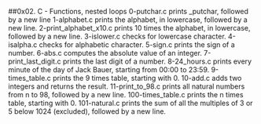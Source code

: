 ##0x02. C - Functions, nested loops
0-putchar.c prints _putchar, followed by a new line
1-alphabet.c prints the alphabet, in lowercase, followed by a new line.
2-print_alphabet_x10.c prints 10 times the alphabet, in lowercase, followed by a new line.
3-islower.c checks for lowercase character.
4-isalpha.c checks for alphabetic character.
5-sign.c prints the sign of a number.
6-abs.c computes the absolute value of an integer.
7-print_last_digit.c prints the last digit of a number.
8-24_hours.c prints every minute of the day of Jack Bauer, starting from 00:00 to 23:59.
9-times_table.c prints the 9 times table, starting with 0.
10-add.c adds two integers and returns the result.
11-print_to_98.c prints all natural numbers from n to 98, followed by a new line.
100-times_table.c prints the n times table, starting with 0.
101-natural.c prints the sum of all the multiples of 3 or 5 below 1024 (excluded), followed by a new line.
